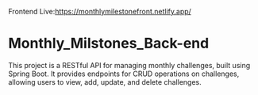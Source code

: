 Frontend Live:https://monthlymilestonefront.netlify.app/

# Monthly_Milstones_Back-end
This project is a RESTful API for managing monthly challenges, built using Spring Boot. It provides endpoints for CRUD operations on challenges, allowing users to view, add, update, and delete challenges.

